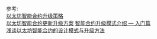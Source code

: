 








参考:  
[以太坊智能合约升级策略](https://www.jianshu.com/p/6e38a003238c)  
[以太坊智能合约更新升级方案](https://blog.csdn.net/shebao3333/article/details/80112427)
[智能合约升级模式介绍 — 入门篇](https://zhuanlan.zhihu.com/p/40598039)  
[浅谈以太坊智能合约的设计模式与升级方法](https://cloud.tencent.com/developer/news/281189)